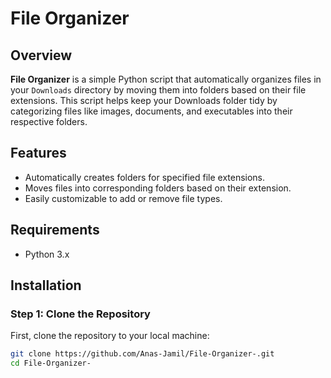 # File Organizer

## Overview

**File Organizer** is a simple Python script that automatically organizes files in your `Downloads` directory by moving them into folders based on their file extensions. This script helps keep your Downloads folder tidy by categorizing files like images, documents, and executables into their respective folders.

## Features

- Automatically creates folders for specified file extensions.
- Moves files into corresponding folders based on their extension.
- Easily customizable to add or remove file types.

## Requirements

- Python 3.x

## Installation

### Step 1: Clone the Repository

First, clone the repository to your local machine:

```bash
git clone https://github.com/Anas-Jamil/File-Organizer-.git
cd File-Organizer-
